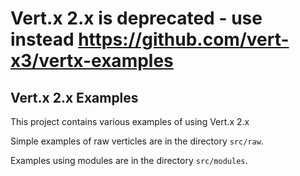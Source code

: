 # Vert.x 2.x is **deprecated** - use instead https://github.com/vert-x3/vertx-examples

## Vert.x 2.x Examples

This project contains various examples of using Vert.x 2.x

Simple examples of raw verticles are in the directory `src/raw`.

Examples using modules are in the directory `src/modules`.
